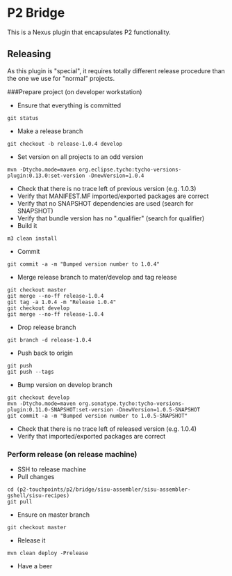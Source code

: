 # P2 Bridge

This is a Nexus plugin that encapsulates P2 functionality.

## Releasing

As this plugin is "special", it requires totally different release procedure
than the one we use for "normal" projects.

###Prepare project (on developer workstation)
* Ensure that everything is committed
```
git status
```

* Make a release branch
```
git checkout -b release-1.0.4 develop
```

* Set version on all projects to an odd version
```
mvn -Dtycho.mode=maven org.eclipse.tycho:tycho-versions-plugin:0.13.0:set-version -DnewVersion=1.0.4
```

* Check that there is no trace left of previous version (e.g. 1.0.3)
* Verify that MANIFEST.MF imported/exported packages are correct
* Verify that no SNAPSHOT dependencies are used (search for SNAPSHOT)
* Verify that bundle version has no ".qualifier" (search for qualifier)
* Build it
```
m3 clean install
```

* Commit
```
git commit -a -m "Bumped version number to 1.0.4"
```

* Merge release branch to mater/develop and tag release
```
git checkout master
git merge --no-ff release-1.0.4
git tag -a 1.0.4 -m "Release 1.0.4"
git checkout develop
git merge --no-ff release-1.0.4
```

* Drop release branch
```
git branch -d release-1.0.4
```

* Push back to origin
```
git push
git push --tags
```

* Bump version on develop branch
```
git checkout develop
mvn -Dtycho.mode=maven org.sonatype.tycho:tycho-versions-plugin:0.11.0-SNAPSHOT:set-version -DnewVersion=1.0.5-SNAPSHOT
git commit -a -m "Bumped version number to 1.0.5-SNAPSHOT"
```

* Check that there is no trace left of released version (e.g. 1.0.4)
* Verify that imported/exported packages are correct

### Perform release (on release machine)

* SSH to release machine
* Pull changes
```
cd (p2-touchpoints/p2/bridge/sisu-assembler/sisu-assembler-gshell/sisu-recipes)
git pull
```

* Ensure on master branch
```
git checkout master
```

* Release it
```
mvn clean deploy -Prelease
```

* Have a beer
